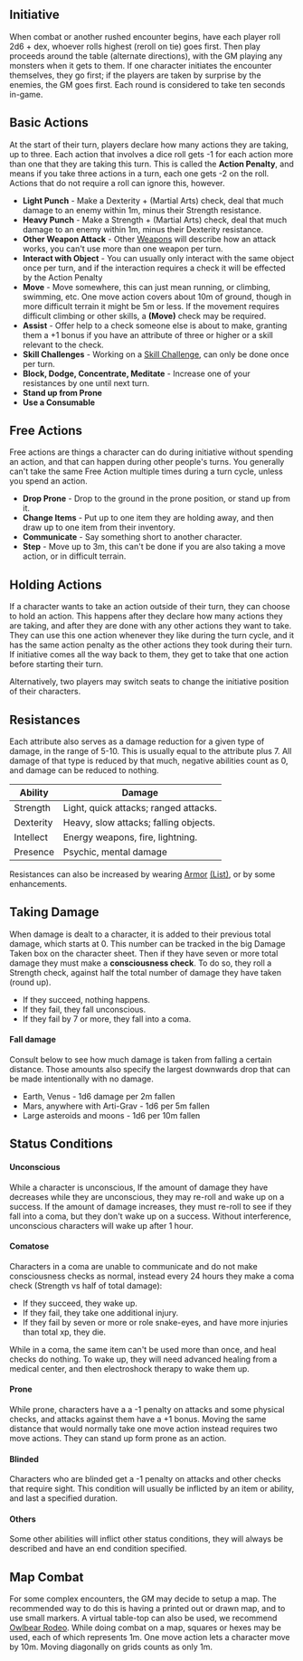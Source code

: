 ## Initiative
When combat or another rushed encounter begins, have each player roll 2d6 + dex, whoever rolls highest (reroll on tie) goes first. Then play proceeds around the table (alternate directions), with the GM playing any monsters when it gets to them. If one character initiates the encounter themselves, they go first; if the players are taken by surprise by the enemies, the GM goes first. Each round is considered to take ten seconds in-game.
## Basic Actions
At the start of their turn, players declare how many actions they are taking, up to three.
Each action that involves a dice roll gets -1 for each action more than one that they are taking this turn.
This is called the **Action Penalty**, and means if you take three actions in a turn, each one gets -2 on the roll.
Actions that do not require a roll can ignore this, however.
- **Light Punch** - Make a Dexterity + (Martial Arts) check, deal that much damage to an enemy within 1m, minus their Strength resistance.
- **Heavy Punch** - Make a Strength + (Martial Arts) check, deal that much damage to an enemy within 1m, minus their Dexterity resistance.
- **Other Weapon Attack** - Other [Weapons](/Items/Weapons.md) will describe how an attack works, you can't use more than one weapon per turn.
- **Interact with Object** - You can usually only interact with the same object once per turn, and if the interaction requires a check it will be effected by the Action Penalty
- **Move** - Move somewhere, this can just mean running, or climbing, swimming, etc. One move action covers about 10m of ground, though in more difficult terrain it might be 5m or less. If the movement requires difficult climbing or other skills, a **(Move)** check may be required.
- **Assist** - Offer help to a check someone else is about to make, granting them a +1 bonus if you have an attribute of three or higher or a skill relevant to the check.
- **Skill Challenges** - Working on a [Skill Challenge](/Rules/Checks.md#Multi-Turn%20Checks.md), can only be done once per turn.
- **Block, Dodge, Concentrate, Meditate** - Increase one of your resistances by one until next turn.
- **Stand up from Prone**
- **Use a Consumable**
## Free Actions
Free actions are things a character can do during initiative without spending an action, and that can happen during other people's turns. You generally can't take the same Free Action multiple times during a turn cycle, unless you spend an action.
- **Drop Prone** - Drop to the ground in the prone position, or stand up from it.
- **Change Items** - Put up to one item they are holding away, and then draw up to one item from their inventory.
- **Communicate** - Say something short to another character.
- **Step** - Move up to 3m, this can't be done if you are also taking a move action, or in difficult terrain.
## Holding Actions
If a character wants to take an action outside of their turn, they can choose to hold an action. This happens after they declare how many actions they are taking, and after they are done with any other actions they want to take. They can use this one action whenever they like during the turn cycle, and it has the same action penalty as the other actions they took during their turn. If initiative comes all the way back to them, they get to take that one action before starting their turn.

Alternatively, two players may switch seats to change the initiative position of their characters.
## Resistances
Each attribute also serves as a damage reduction for a given type of damage, in the range of 5-10. This is usually equal to the attribute plus 7. All damage of that type is reduced by that much, negative abilities count as 0, and damage can be reduced to nothing.

| Ability   | Damage                                |
| --------- | ------------------------------------- |
| Strength  | Light, quick attacks; ranged attacks. |
| Dexterity | Heavy, slow attacks; falling objects. |
| Intellect | Energy weapons, fire, lightning.      |
| Presence  | Psychic, mental damage                |
Resistances can also be increased by wearing [Armor](Checks.md#Armor) [(List)](/Items/Armors.md), or by some enhancements.
## Taking Damage
When damage is dealt to a character, it is added to their previous total damage, which starts at 0. This number can be tracked in the big Damage Taken box on the character sheet. Then if they have seven or more total damage they must make a **consciousness check**. To do so, they roll a Strength check, against half the total number of damage they have taken (round up). 
- If they succeed, nothing happens.
- If they fail, they fall unconscious.
- If they fail by 7 or more, they fall into a coma.
#### Fall damage
Consult below to see how much damage is taken from falling a certain distance. Those amounts also specify the largest downwards drop that can be made intentionally with no damage.
- Earth, Venus - 1d6 damage per 2m fallen
- Mars, anywhere with Arti-Grav - 1d6 per 5m fallen
- Large asteroids and moons - 1d6 per 10m fallen
## Status Conditions
#### Unconscious
 While a character is unconscious, If the amount of damage they have decreases while they are unconscious, they may re-roll and wake up on a success. If the amount of damage increases, they must re-roll to see if they fall into a coma, but they don't wake up on a success. Without interference, unconscious characters will wake up after 1 hour.
#### Comatose
Characters in a coma are unable to communicate and do not make consciousness checks as normal, instead every 24 hours they make a coma check (Strength vs half of total damage):
- If they succeed, they wake up.
- If they fail, they take one additional injury.
- If they fail by seven or more or role snake-eyes, and have more injuries than total xp, they die.

While in a coma, the same  item can't be used more than once, and heal checks do nothing. To wake up, they will need advanced healing from a medical center, and then electroshock therapy to wake them up.
#### Prone
While prone, characters have a a -1 penalty on attacks and some physical checks, and attacks against them have a +1 bonus. Moving the same distance that would normally take one move action instead requires two move actions. They can stand up form prone as an action. 
#### Blinded
Characters who are blinded get a -1 penalty on attacks and other checks that require sight. This condition will usually be inflicted by an item or ability, and last a specified duration.
#### Others
Some other abilities will inflict other status conditions, they will always be described and have an end condition specified.
## Map Combat
For some complex encounters, the GM may decide to setup a map. The recommended way to do this is having a printed out or drawn map, and to use small markers. A virtual table-top can also be used, we recommend [Owlbear Rodeo](https://www.owlbear.rodeo/). While doing combat on a map, squares or hexes may be used, each of which represents 1m. One move action lets a character move by 10m. Moving diagonally on grids counts as only 1m. 
